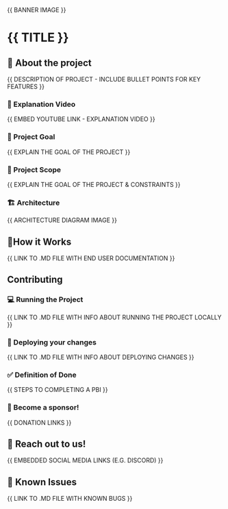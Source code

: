 {{ BANNER IMAGE }}

# {{ TITLE }}

## 💼 About the project

{{ DESCRIPTION OF PROJECT - INCLUDE BULLET POINTS FOR KEY FEATURES }}

### 🎥 Explanation Video

{{ EMBED YOUTUBE LINK - EXPLANATION VIDEO }}

### 🥅 Project Goal

{{ EXPLAIN THE GOAL OF THE PROJECT }}

### 🔭 Project Scope

{{ EXPLAIN THE GOAL OF THE PROJECT & CONSTRAINTS }}

### 🏗️ Architecture

{{ ARCHITECTURE DIAGRAM IMAGE }}

## 🤔How it Works
{{ LINK TO .MD FILE WITH END USER DOCUMENTATION }}

## Contributing

### 💻 Running the Project

{{ LINK TO .MD FILE WITH INFO ABOUT RUNNING THE PROJECT LOCALLY }}

### 🚀 Deploying your changes

{{ LINK TO .MD FILE WITH INFO ABOUT DEPLOYING CHANGES }}

### ✅ Definition of Done

{{ STEPS TO COMPLETING A PBI }}

### 🙏 Become a sponsor!

{{ DONATION LINKS }}

## 👋 Reach out to us!

{{ EMBEDDED SOCIAL MEDIA LINKS (E.G. DISCORD) }}

## 🐛 Known Issues

{{ LINK TO .MD FILE WITH KNOWN BUGS }}
